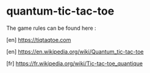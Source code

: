 # quantum-tic-tac-toe

The game rules can be found here :

[en] https://tiqtaqtoe.com

[en] https://en.wikipedia.org/wiki/Quantum_tic-tac-toe

[fr] https://fr.wikipedia.org/wiki/Tic-tac-toe_quantique